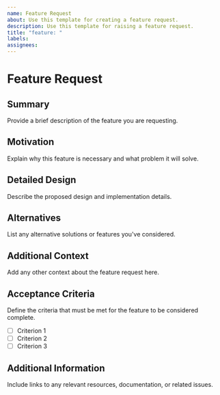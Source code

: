 ```yaml
---
name: Feature Request
about: Use this template for creating a feature request.
description: Use this template for raising a feature request.
title: "feature: "
labels: 
assignees: 
---
```


# Feature Request

## Summary

Provide a brief description of the feature you are requesting.

## Motivation

Explain why this feature is necessary and what problem it will solve.

## Detailed Design

Describe the proposed design and implementation details.

## Alternatives

List any alternative solutions or features you've considered.

## Additional Context

Add any other context about the feature request here.

## Acceptance Criteria

Define the criteria that must be met for the feature to be considered complete.

- [ ] Criterion 1
- [ ] Criterion 2
- [ ] Criterion 3

## Additional Information

Include links to any relevant resources, documentation, or related issues.
